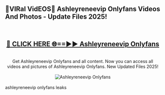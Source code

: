 <h2>🔴VIRal VidEOS🔴 Ashleyreneevip Onlyfans Videos And Photos - Update Files 2025!</h2>
<br>
<div align="center">
<h2><a href="https://virallinks.top/odZfE0" rel="nofollow">🔴 CLICK HERE 🌐==►► Ashleyreneevip Onlyfans</a></h2>
<br>
Get Ashleyreneevip Onlyfans and all content. Now you can access all videos and pictures of Ashleyreneevip Onlyfans. New Updated Files 2025!
<br>
<br>
<a href="https://virallinks.top/odZfE0" rel="nofollow" data-target="animated-image.originalLink"><img src="https://i.imgur.com/dJHk4Zq.gif)" alt="Ashleyreneevip Onlyfans" style="max-width: 100%; display: inline-block;" data-target="animated-image.originalImage"></a>
</div>
<br>
ashleyreneevip onlyfans leaks